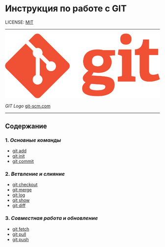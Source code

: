 # Инструкция по работе с GIT

LICENSE: [MIT](ADDONS\LICENSE.md)

---

![LOGO](ADDONS\Git-Logo-1788C.png)

*GIT Logo* [git-scm.com](https://git-scm.com/downloads/logos)

---

## Содержание

### 1. *Основные команды*
* [git add](CONTENT/add.md)
* [git init](CONTENT/init.md)
* [git commit](CONTENT/commit.md) 

### 2. *Ветвление и слияние*
* [git checkout](CONTENT/checkout.md)
* [git merge](CONTENT/merge.md)
* [git log](CONTENT/log.md)
* [git show](CONTENT/show.md)
* [git diff](CONTENT/diff.md)

### 3. *Совместная работа и обновление*
* [git fetch](CONTENT/fetch.md)
* [git pull](CONTENT/pull.md)
* [git push](CONTENT/push.md)









